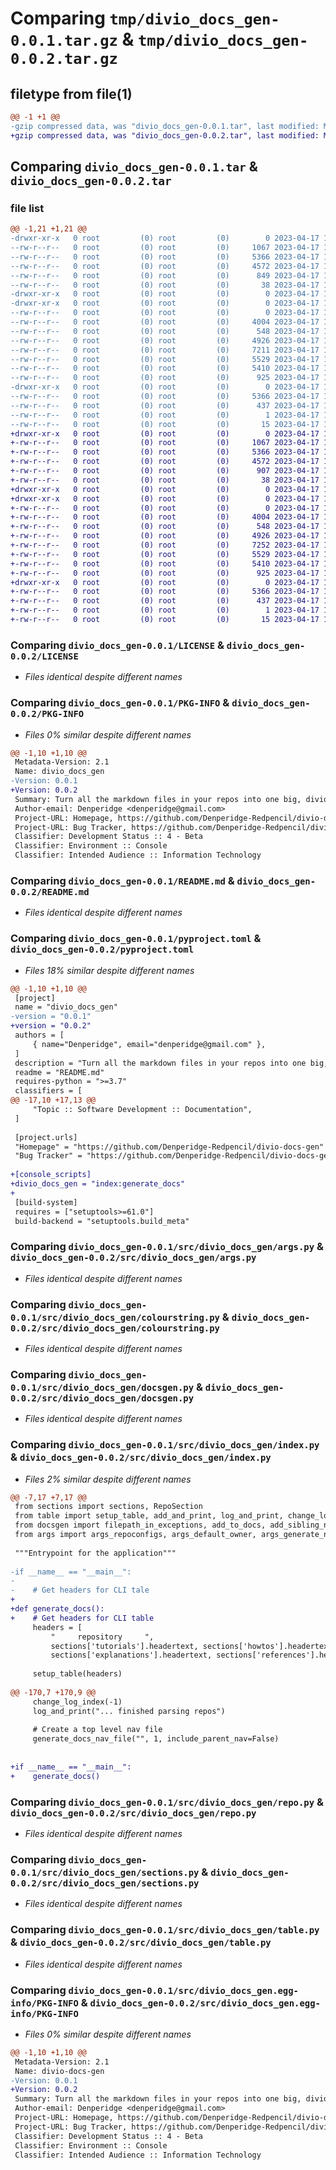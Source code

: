 # Comparing `tmp/divio_docs_gen-0.0.1.tar.gz` & `tmp/divio_docs_gen-0.0.2.tar.gz`

## filetype from file(1)

```diff
@@ -1 +1 @@
-gzip compressed data, was "divio_docs_gen-0.0.1.tar", last modified: Mon Apr 17 10:20:37 2023, max compression
+gzip compressed data, was "divio_docs_gen-0.0.2.tar", last modified: Mon Apr 17 10:57:13 2023, max compression
```

## Comparing `divio_docs_gen-0.0.1.tar` & `divio_docs_gen-0.0.2.tar`

### file list

```diff
@@ -1,21 +1,21 @@
-drwxr-xr-x   0 root         (0) root         (0)        0 2023-04-17 10:20:37.092321 divio_docs_gen-0.0.1/
--rw-r--r--   0 root         (0) root         (0)     1067 2023-04-17 10:20:26.000000 divio_docs_gen-0.0.1/LICENSE
--rw-r--r--   0 root         (0) root         (0)     5366 2023-04-17 10:20:37.092321 divio_docs_gen-0.0.1/PKG-INFO
--rw-r--r--   0 root         (0) root         (0)     4572 2023-04-17 10:20:26.000000 divio_docs_gen-0.0.1/README.md
--rw-r--r--   0 root         (0) root         (0)      849 2023-04-17 10:20:26.000000 divio_docs_gen-0.0.1/pyproject.toml
--rw-r--r--   0 root         (0) root         (0)       38 2023-04-17 10:20:37.092321 divio_docs_gen-0.0.1/setup.cfg
-drwxr-xr-x   0 root         (0) root         (0)        0 2023-04-17 10:20:37.088321 divio_docs_gen-0.0.1/src/
-drwxr-xr-x   0 root         (0) root         (0)        0 2023-04-17 10:20:37.088321 divio_docs_gen-0.0.1/src/divio_docs_gen/
--rw-r--r--   0 root         (0) root         (0)        0 2023-04-17 10:20:26.000000 divio_docs_gen-0.0.1/src/divio_docs_gen/__init__.py
--rw-r--r--   0 root         (0) root         (0)     4004 2023-04-17 10:20:26.000000 divio_docs_gen-0.0.1/src/divio_docs_gen/args.py
--rw-r--r--   0 root         (0) root         (0)      548 2023-04-17 10:20:26.000000 divio_docs_gen-0.0.1/src/divio_docs_gen/colourstring.py
--rw-r--r--   0 root         (0) root         (0)     4926 2023-04-17 10:20:26.000000 divio_docs_gen-0.0.1/src/divio_docs_gen/docsgen.py
--rw-r--r--   0 root         (0) root         (0)     7211 2023-04-17 10:20:26.000000 divio_docs_gen-0.0.1/src/divio_docs_gen/index.py
--rw-r--r--   0 root         (0) root         (0)     5529 2023-04-17 10:20:26.000000 divio_docs_gen-0.0.1/src/divio_docs_gen/repo.py
--rw-r--r--   0 root         (0) root         (0)     5410 2023-04-17 10:20:26.000000 divio_docs_gen-0.0.1/src/divio_docs_gen/sections.py
--rw-r--r--   0 root         (0) root         (0)      925 2023-04-17 10:20:26.000000 divio_docs_gen-0.0.1/src/divio_docs_gen/table.py
-drwxr-xr-x   0 root         (0) root         (0)        0 2023-04-17 10:20:37.092321 divio_docs_gen-0.0.1/src/divio_docs_gen.egg-info/
--rw-r--r--   0 root         (0) root         (0)     5366 2023-04-17 10:20:37.000000 divio_docs_gen-0.0.1/src/divio_docs_gen.egg-info/PKG-INFO
--rw-r--r--   0 root         (0) root         (0)      437 2023-04-17 10:20:37.000000 divio_docs_gen-0.0.1/src/divio_docs_gen.egg-info/SOURCES.txt
--rw-r--r--   0 root         (0) root         (0)        1 2023-04-17 10:20:37.000000 divio_docs_gen-0.0.1/src/divio_docs_gen.egg-info/dependency_links.txt
--rw-r--r--   0 root         (0) root         (0)       15 2023-04-17 10:20:37.000000 divio_docs_gen-0.0.1/src/divio_docs_gen.egg-info/top_level.txt
+drwxr-xr-x   0 root         (0) root         (0)        0 2023-04-17 10:57:13.240103 divio_docs_gen-0.0.2/
+-rw-r--r--   0 root         (0) root         (0)     1067 2023-04-17 10:57:03.000000 divio_docs_gen-0.0.2/LICENSE
+-rw-r--r--   0 root         (0) root         (0)     5366 2023-04-17 10:57:13.240103 divio_docs_gen-0.0.2/PKG-INFO
+-rw-r--r--   0 root         (0) root         (0)     4572 2023-04-17 10:57:03.000000 divio_docs_gen-0.0.2/README.md
+-rw-r--r--   0 root         (0) root         (0)      907 2023-04-17 10:57:03.000000 divio_docs_gen-0.0.2/pyproject.toml
+-rw-r--r--   0 root         (0) root         (0)       38 2023-04-17 10:57:13.240103 divio_docs_gen-0.0.2/setup.cfg
+drwxr-xr-x   0 root         (0) root         (0)        0 2023-04-17 10:57:13.236103 divio_docs_gen-0.0.2/src/
+drwxr-xr-x   0 root         (0) root         (0)        0 2023-04-17 10:57:13.240103 divio_docs_gen-0.0.2/src/divio_docs_gen/
+-rw-r--r--   0 root         (0) root         (0)        0 2023-04-17 10:57:03.000000 divio_docs_gen-0.0.2/src/divio_docs_gen/__init__.py
+-rw-r--r--   0 root         (0) root         (0)     4004 2023-04-17 10:57:03.000000 divio_docs_gen-0.0.2/src/divio_docs_gen/args.py
+-rw-r--r--   0 root         (0) root         (0)      548 2023-04-17 10:57:03.000000 divio_docs_gen-0.0.2/src/divio_docs_gen/colourstring.py
+-rw-r--r--   0 root         (0) root         (0)     4926 2023-04-17 10:57:03.000000 divio_docs_gen-0.0.2/src/divio_docs_gen/docsgen.py
+-rw-r--r--   0 root         (0) root         (0)     7252 2023-04-17 10:57:03.000000 divio_docs_gen-0.0.2/src/divio_docs_gen/index.py
+-rw-r--r--   0 root         (0) root         (0)     5529 2023-04-17 10:57:03.000000 divio_docs_gen-0.0.2/src/divio_docs_gen/repo.py
+-rw-r--r--   0 root         (0) root         (0)     5410 2023-04-17 10:57:03.000000 divio_docs_gen-0.0.2/src/divio_docs_gen/sections.py
+-rw-r--r--   0 root         (0) root         (0)      925 2023-04-17 10:57:03.000000 divio_docs_gen-0.0.2/src/divio_docs_gen/table.py
+drwxr-xr-x   0 root         (0) root         (0)        0 2023-04-17 10:57:13.240103 divio_docs_gen-0.0.2/src/divio_docs_gen.egg-info/
+-rw-r--r--   0 root         (0) root         (0)     5366 2023-04-17 10:57:13.000000 divio_docs_gen-0.0.2/src/divio_docs_gen.egg-info/PKG-INFO
+-rw-r--r--   0 root         (0) root         (0)      437 2023-04-17 10:57:13.000000 divio_docs_gen-0.0.2/src/divio_docs_gen.egg-info/SOURCES.txt
+-rw-r--r--   0 root         (0) root         (0)        1 2023-04-17 10:57:13.000000 divio_docs_gen-0.0.2/src/divio_docs_gen.egg-info/dependency_links.txt
+-rw-r--r--   0 root         (0) root         (0)       15 2023-04-17 10:57:13.000000 divio_docs_gen-0.0.2/src/divio_docs_gen.egg-info/top_level.txt
```

### Comparing `divio_docs_gen-0.0.1/LICENSE` & `divio_docs_gen-0.0.2/LICENSE`

 * *Files identical despite different names*

### Comparing `divio_docs_gen-0.0.1/PKG-INFO` & `divio_docs_gen-0.0.2/PKG-INFO`

 * *Files 0% similar despite different names*

```diff
@@ -1,10 +1,10 @@
 Metadata-Version: 2.1
 Name: divio_docs_gen
-Version: 0.0.1
+Version: 0.0.2
 Summary: Turn all the markdown files in your repos into one big, divio structrured documentation
 Author-email: Denperidge <denperidge@gmail.com>
 Project-URL: Homepage, https://github.com/Denperidge-Redpencil/divio-docs-gen
 Project-URL: Bug Tracker, https://github.com/Denperidge-Redpencil/divio-docs-gen/issues
 Classifier: Development Status :: 4 - Beta
 Classifier: Environment :: Console
 Classifier: Intended Audience :: Information Technology
```

### Comparing `divio_docs_gen-0.0.1/README.md` & `divio_docs_gen-0.0.2/README.md`

 * *Files identical despite different names*

### Comparing `divio_docs_gen-0.0.1/pyproject.toml` & `divio_docs_gen-0.0.2/pyproject.toml`

 * *Files 18% similar despite different names*

```diff
@@ -1,10 +1,10 @@
 [project]
 name = "divio_docs_gen"
-version = "0.0.1"
+version = "0.0.2"
 authors = [
     { name="Denperidge", email="denperidge@gmail.com" },
 ]
 description = "Turn all the markdown files in your repos into one big, divio structrured documentation"
 readme = "README.md"
 requires-python = ">=3.7"
 classifiers = [
@@ -17,10 +17,13 @@
     "Topic :: Software Development :: Documentation",
 ]
 
 [project.urls]
 "Homepage" = "https://github.com/Denperidge-Redpencil/divio-docs-gen"
 "Bug Tracker" = "https://github.com/Denperidge-Redpencil/divio-docs-gen/issues"
 
+[console_scripts]
+divio_docs_gen = "index:generate_docs"
+
 [build-system]
 requires = ["setuptools>=61.0"]
 build-backend = "setuptools.build_meta"
```

### Comparing `divio_docs_gen-0.0.1/src/divio_docs_gen/args.py` & `divio_docs_gen-0.0.2/src/divio_docs_gen/args.py`

 * *Files identical despite different names*

### Comparing `divio_docs_gen-0.0.1/src/divio_docs_gen/colourstring.py` & `divio_docs_gen-0.0.2/src/divio_docs_gen/colourstring.py`

 * *Files identical despite different names*

### Comparing `divio_docs_gen-0.0.1/src/divio_docs_gen/docsgen.py` & `divio_docs_gen-0.0.2/src/divio_docs_gen/docsgen.py`

 * *Files identical despite different names*

### Comparing `divio_docs_gen-0.0.1/src/divio_docs_gen/index.py` & `divio_docs_gen-0.0.2/src/divio_docs_gen/index.py`

 * *Files 2% similar despite different names*

```diff
@@ -7,17 +7,17 @@
 from sections import sections, RepoSection
 from table import setup_table, add_and_print, log_and_print, change_log_index
 from docsgen import filepath_in_exceptions, add_to_docs, add_sibling_nav_to_files, generate_docs_nav_file, clear_docs
 from args import args_repoconfigs, args_default_owner, args_generate_nav
 
 """Entrypoint for the application"""
 
-if __name__ == "__main__":
-    
-    # Get headers for CLI tale
+
+def generate_docs():    
+    # Get headers for CLI table
     headers = [
         "     repository     ", 
         sections['tutorials'].headertext, sections['howtos'].headertext,
         sections['explanations'].headertext, sections['references'].headertext]
 
     setup_table(headers)
 
@@ -170,7 +170,9 @@
     change_log_index(-1)
     log_and_print("... finished parsing repos")
 
     # Create a top level nav file
     generate_docs_nav_file("", 1, include_parent_nav=False)
 
 
+if __name__ == "__main__":
+    generate_docs()
```

### Comparing `divio_docs_gen-0.0.1/src/divio_docs_gen/repo.py` & `divio_docs_gen-0.0.2/src/divio_docs_gen/repo.py`

 * *Files identical despite different names*

### Comparing `divio_docs_gen-0.0.1/src/divio_docs_gen/sections.py` & `divio_docs_gen-0.0.2/src/divio_docs_gen/sections.py`

 * *Files identical despite different names*

### Comparing `divio_docs_gen-0.0.1/src/divio_docs_gen/table.py` & `divio_docs_gen-0.0.2/src/divio_docs_gen/table.py`

 * *Files identical despite different names*

### Comparing `divio_docs_gen-0.0.1/src/divio_docs_gen.egg-info/PKG-INFO` & `divio_docs_gen-0.0.2/src/divio_docs_gen.egg-info/PKG-INFO`

 * *Files 0% similar despite different names*

```diff
@@ -1,10 +1,10 @@
 Metadata-Version: 2.1
 Name: divio-docs-gen
-Version: 0.0.1
+Version: 0.0.2
 Summary: Turn all the markdown files in your repos into one big, divio structrured documentation
 Author-email: Denperidge <denperidge@gmail.com>
 Project-URL: Homepage, https://github.com/Denperidge-Redpencil/divio-docs-gen
 Project-URL: Bug Tracker, https://github.com/Denperidge-Redpencil/divio-docs-gen/issues
 Classifier: Development Status :: 4 - Beta
 Classifier: Environment :: Console
 Classifier: Intended Audience :: Information Technology
```

